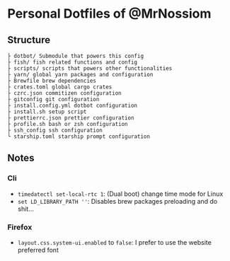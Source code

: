 # Personal Dotfiles of @MrNossiom

## Structure

```
├ dotbot/ Submodule that powers this config
├ fish/ fish related functions and config
├ scripts/ scripts that powers other functionalities
├ yarn/ global yarn packages and configuration
├ Brewfile brew dependencies
├ crates.toml global cargo crates
├ czrc.json commitizen configuration
├ gitconfig git configuration
├ install.config.yml dotbot configuration
├ install.sh setup script
├ prettierrc.json prettier configuration
├ profile.sh bash or zsh configuration
├ ssh_config ssh configuration
└ starship.toml starship prompt configuration
```

## Notes

### Cli

-   `timedatectl set-local-rtc 1`: (Dual boot) change time mode for Linux
-   `set LD_LIBRARY_PATH ''`: Disables brew packages preloading and do shit...

### Firefox

-   `layout.css.system-ui.enabled` to `false`: I prefer to use the website preferred font
